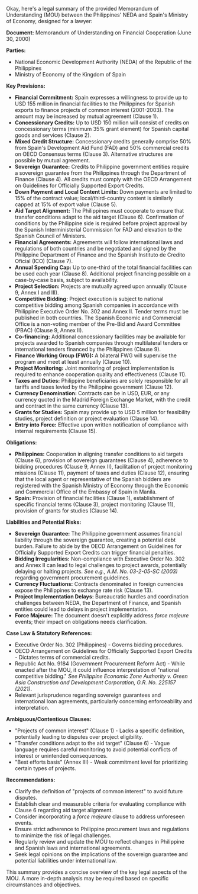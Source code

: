 Okay, here's a legal summary of the provided Memorandum of Understanding (MOU) between the Philippines' NEDA and Spain's Ministry of Economy, designed for a lawyer:

**Document:** Memorandum of Understanding on Financial Cooperation (June 30, 2000)

**Parties:**

*   National Economic Development Authority (NEDA) of the Republic of the Philippines
*   Ministry of Economy of the Kingdom of Spain

**Key Provisions:**

*   **Financial Commitment:** Spain expresses a willingness to provide up to USD 155 million in financial facilities to the Philippines for Spanish exports to finance projects of common interest (2001-2003).  The amount may be increased by mutual agreement (Clause 1).
*   **Concessionary Credits:** Up to USD 150 million will consist of credits on concessionary terms (minimum 35% grant element) for Spanish capital goods and services (Clause 2).
*   **Mixed Credit Structure:** Concessionary credits generally comprise 50% from Spain's Development Aid Fund (FAD) and 50% commercial credits on OECD Consensus terms (Clause 3).  Alternative structures are possible by mutual agreement.
*   **Sovereign Guarantee:** Credits to Philippine government entities require a sovereign guarantee from the Philippines through the Department of Finance (Clause 4). All credits must comply with the OECD Arrangement on Guidelines for Officially Supported Export Credits.
*   **Down Payment and Local Content Limits:** Down payments are limited to 15% of the contract value; local/third-country content is similarly capped at 15% of export value (Clause 5).
*   **Aid Target Alignment:** The Philippines must cooperate to ensure that transfer conditions adapt to the aid target (Clause 6). Confirmation of conditions by the Philippine side is required before project approval by the Spanish Interministerial Commission for FAD and elevation to the Spanish Council of Ministers.
*   **Financial Agreements:** Agreements will follow international laws and regulations of both countries and be negotiated and signed by the Philippine Department of Finance and the Spanish Instituto de Credito Oficial (ICO) (Clause 7).
*   **Annual Spending Cap:** Up to one-third of the total financial facilities can be used each year (Clause 8). Additional project financing possible on a case-by-case basis, subject to availability.
*   **Project Selection:** Projects are mutually agreed upon annually (Clause 9, Annex I and III).
*   **Competitive Bidding:**  Project execution is subject to national competitive bidding among Spanish companies in accordance with Philippine Executive Order No. 302 and Annex II. Tender terms must be published in both countries. The Spanish Economic and Commercial Office is a non-voting member of the Pre-Bid and Award Committee (PBAC) (Clause 9, Annex II).
*   **Co-financing:** Additional concessionary facilities may be available for projects awarded to Spanish companies through multilateral tenders or international tenders financed by the Philippines (Clause 9).
*   **Finance Working Group (FWG):** A bilateral FWG will supervise the program and meet at least annually (Clause 10).
*   **Project Monitoring:** Joint monitoring of project implementation is required to enhance cooperation quality and effectiveness (Clause 11).
*   **Taxes and Duties:** Philippine beneficiaries are solely responsible for all tariffs and taxes levied by the Philippine government (Clause 12).
*   **Currency Denomination:** Contracts can be in USD, EUR, or any currency quoted in the Madrid Foreign Exchange Market, with the credit and contract in the same currency (Clause 13).
*   **Grants for Studies:** Spain may provide up to USD 5 million for feasibility studies, project definition or project evaluation (Clause 14).
*   **Entry into Force:** Effective upon written notification of compliance with internal requirements (Clause 15).

**Obligations:**

*   **Philippines:** Cooperation in aligning transfer conditions to aid targets (Clause 6), provision of sovereign guarantees (Clause 4), adherence to bidding procedures (Clause 9, Annex II), facilitation of project monitoring missions (Clause 11), payment of taxes and duties (Clause 12), ensuring that the local agent or representative of the Spanish bidders are registered with the Spanish Ministry of Economy through the Economic and Commercial Office of the Embassy of Spain in Manila.
*   **Spain:** Provision of financial facilities (Clause 1), establishment of specific financial terms (Clause 3), project monitoring (Clause 11), provision of grants for studies (Clause 14).

**Liabilities and Potential Risks:**

*   **Sovereign Guarantee:** The Philippine government assumes financial liability through the sovereign guarantee, creating a potential debt burden. Failure to abide by the OECD Arrangement on Guidelines for Officially Supported Export Credits can trigger financial penalties.
*   **Bidding Irregularities:**  Non-compliance with Executive Order No. 302 and Annex II can lead to legal challenges to project awards, potentially delaying or halting projects.  *See* *e.g.,* *A.M. No. 03-2-05-SC (2003)* regarding government procurement guidelines.
*   **Currency Fluctuations:**  Contracts denominated in foreign currencies expose the Philippines to exchange rate risk (Clause 13).
*   **Project Implementation Delays:** Bureaucratic hurdles and coordination challenges between NEDA, the Department of Finance, and Spanish entities could lead to delays in project implementation.
*   **Force Majeure:** The document doesn't explicitly address *force majeure* events; their impact on obligations needs clarification.

**Case Law & Statutory References:**

*   Executive Order No. 302 (Philippines) - Governs bidding procedures.
*   OECD Arrangement on Guidelines for Officially Supported Export Credits - Dictates terms of commercial credits.
*   Republic Act No. 9184 (Government Procurement Reform Act) - While enacted after the MOU, it could influence interpretation of "national competitive bidding." *See* *Philippine Economic Zone Authority v. Green Asia Construction and Development Corporation, G.R. No. 225157 (2021)*.
*   Relevant jurisprudence regarding sovereign guarantees and international loan agreements, particularly concerning enforceability and interpretation.

**Ambiguous/Contentious Clauses:**

*   "Projects of common interest" (Clause 1) -  Lacks a specific definition, potentially leading to disputes over project eligibility.
*   "Transfer conditions adapt to the aid target" (Clause 6) - Vague language requires careful monitoring to avoid potential conflicts of interest or unintended consequences.
*   "Best efforts basis" (Annex III) - Weak commitment level for prioritizing certain types of projects.

**Recommendations:**

*   Clarify the definition of "projects of common interest" to avoid future disputes.
*   Establish clear and measurable criteria for evaluating compliance with Clause 6 regarding aid target alignment.
*   Consider incorporating a *force majeure* clause to address unforeseen events.
*   Ensure strict adherence to Philippine procurement laws and regulations to minimize the risk of legal challenges.
*   Regularly review and update the MOU to reflect changes in Philippine and Spanish laws and international agreements.
*   Seek legal opinions on the implications of the sovereign guarantee and potential liabilities under international law.

This summary provides a concise overview of the key legal aspects of the MOU. A more in-depth analysis may be required based on specific circumstances and objectives.
